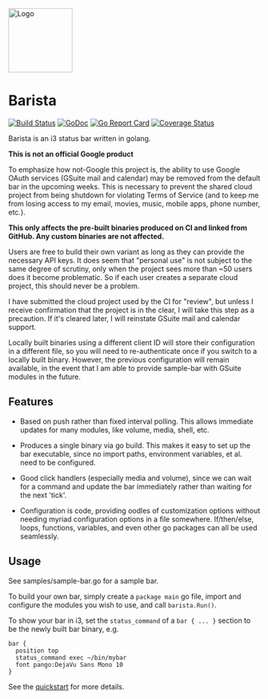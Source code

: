 <!--
Copyright 2018 Google Inc.

Licensed under the Apache License, Version 2.0 (the "License");
you may not use this file except in compliance with the License.
You may obtain a copy of the License at

    http://www.apache.org/licenses/LICENSE-2.0

Unless required by applicable law or agreed to in writing, software
distributed under the License is distributed on an "AS IS" BASIS,
WITHOUT WARRANTIES OR CONDITIONS OF ANY KIND, either express or implied.
See the License for the specific language governing permissions and
limitations under the License.
-->
<img src="https://raw.githubusercontent.com/soumya92/barista/gh-pages/logo/128.png" height="128" width="128" alt="Logo" />

# Barista

[![Build Status](https://travis-ci.org/soumya92/barista.svg?branch=master)](https://travis-ci.org/soumya92/barista)
[![GoDoc](https://godoc.org/github.com/soumya92/barista?status.svg)](https://godoc.org/github.com/soumya92/barista)
[![Go Report Card](https://goreportcard.com/badge/github.com/soumya92/barista)](https://goreportcard.com/report/github.com/soumya92/barista)
[![Coverage Status](https://coveralls.io/repos/github/soumya92/barista/badge.svg?branch=master)](https://coveralls.io/github/soumya92/barista?branch=master)

Barista is an i3 status bar written in golang.

**This is not an official Google product**

To emphasize how not-Google this project is, the ability to use Google OAuth services (GSuite mail and calendar) may be removed from the default bar in the upcoming weeks. This is necessary to prevent the shared cloud project from being shutdown for violating Terms of Service (and to keep me from losing access to my email, movies, music, mobile apps, phone number, etc.).

**This only affects the pre-built binaries produced on CI and linked from GitHub. Any custom binaries are not affected.**

Users are free to build their own variant as long as they can provide the necessary API keys. It does seem that "personal use" is not subject to the same degree of scrutiny, only when the project sees more than ~50 users does it become problematic. So if each user creates a separate cloud project, this should never be a problem.

I have submitted the cloud project used by the CI for "review", but unless I receive confirmation that the project is in the clear, I will take this step as a precaution. If it's cleared later, I will reinstate GSuite mail and calendar support.

Locally built binaries using a different client ID will store their configuration in a different file, so you will need to re-authenticate once if you switch to a locally built binary. However, the previous configuration will remain available, in the event that I am able to provide sample-bar with GSuite modules in the future.

## Features

- Based on push rather than fixed interval polling. This allows immediate updates
  for many modules, like volume, media, shell, etc.

- Produces a single binary via go build. This makes it easy to set up the bar
  executable, since no import paths, environment variables, et al. need to be
  configured.

- Good click handlers (especially media and volume), since we can wait for a
  command and update the bar immediately rather than waiting for the next 'tick'.

- Configuration is code, providing oodles of customization options without
  needing myriad configuration options in a file somewhere. If/then/else, loops,
  functions, variables, and even other go packages can all be used seamlessly.

## Usage

See samples/sample-bar.go for a sample bar.

To build your own bar, simply create a `package main` go file,
import and configure the modules you wish to use, and call `barista.Run()`.

To show your bar in i3, set the `status_command` of a `bar { ... }` section
to be the newly built bar binary, e.g.

```
bar {
  position top
  status_command exec ~/bin/mybar
  font pango:DejaVu Sans Mono 10
}
```

See the [quickstart](https://barista.run/#quickstart) for more details.
